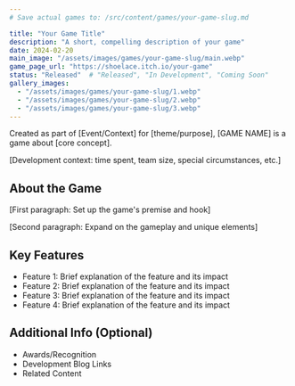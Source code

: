 ```yaml
---
# Save actual games to: /src/content/games/your-game-slug.md

title: "Your Game Title"
description: "A short, compelling description of your game"
date: 2024-02-20
main_image: "/assets/images/games/your-game-slug/main.webp"
game_page_url: "https://shoelace.itch.io/your-game"
status: "Released"  # "Released", "In Development", "Coming Soon"
gallery_images:
  - "/assets/images/games/your-game-slug/1.webp"
  - "/assets/images/games/your-game-slug/2.webp"
  - "/assets/images/games/your-game-slug/3.webp"
---
```

<!-- Start with a brief introduction paragraph about the game's development -->
Created as part of [Event/Context] for [theme/purpose], [GAME NAME] is a game about [core concept].

[Development context: time spent, team size, special circumstances, etc.]

## About the Game
<!-- Main game description - 2-3 paragraphs -->
[First paragraph: Set up the game's premise and hook]

[Second paragraph: Expand on the gameplay and unique elements]

## Key Features
<!-- List 4-6 key features that make your game unique -->
- Feature 1: Brief explanation of the feature and its impact
- Feature 2: Brief explanation of the feature and its impact
- Feature 3: Brief explanation of the feature and its impact
- Feature 4: Brief explanation of the feature and its impact

<!-- Add any additional sections as needed -->
## Additional Info (Optional)
- Awards/Recognition
- Development Blog Links
- Related Content